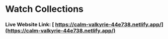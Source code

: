 # Watch Collections

### Live Website Link: [ https://calm-valkyrie-44e738.netlify.app/](https://calm-valkyrie-44e738.netlify.app/)